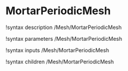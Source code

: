 <!-- MOOSE Documentation Stub: Remove this when content is added. -->

# MortarPeriodicMesh
!syntax description /Mesh/MortarPeriodicMesh

!syntax parameters /Mesh/MortarPeriodicMesh

!syntax inputs /Mesh/MortarPeriodicMesh

!syntax children /Mesh/MortarPeriodicMesh

